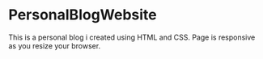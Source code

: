 # PersonalBlogWebsite
This is a personal blog i created using HTML and CSS. Page is responsive as you resize your browser.
